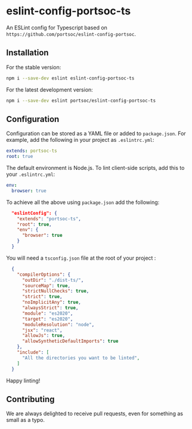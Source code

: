 # eslint-config-portsoc-ts

An ESLint config for Typescript based on `https://github.com/portsoc/eslint-config-portsoc`.



## Installation

For the stable version:

```sh
npm i --save-dev eslint eslint-config-portsoc-ts
```

For the latest development version:

```sh
npm i --save-dev eslint portsoc/eslint-config-portsoc-ts
```


## Configuration
Configuration can be stored as a YAML file or added to `package.json`.  For example, add the following in your project as `.eslintrc.yml`:

```yaml
extends: portsoc-ts
root: true
```

The default environment is Node.js. To lint client-side scripts, add this to your `.eslintrc.yml`:

```yaml
env:
  browser: true
```

To achieve all the above using `package.json` add the following:

```json
  "eslintConfig": {
    "extends": "portsoc-ts",
    "root": true,
    "env": {
      "browser": true
    }
  }
```

You will need a `tsconfig.json` file at the root of your project :
```json
  {
    "compilerOptions": {
      "outDir": "./dist-ts/",
      "sourceMap": true,
      "strictNullChecks": true,
      "strict": true,
      "noImplicitAny": true,
      "alwaysStrict": true,
      "module": "es2020",
      "target": "es2020",
      "moduleResolution": "node",
      "jsx": "react",
      "allowJs": true,
      "allowSyntheticDefaultImports": true
    },
    "include": [
      "All the directories you want to be linted",
    ]
  }
``` 

Happy linting!

## Contributing

We are always delighted to receive pull requests, even for something as small as a typo.
